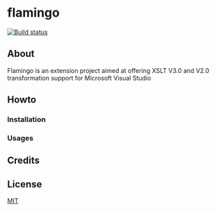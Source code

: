 # flamingo

[![Build status](https://dev.azure.com/nitishranjan/esrmnt/_apis/build/status/esrmnt-.NET%20Desktop-CI)](https://dev.azure.com/nitishranjan/esrmnt/_build/latest?definitionId=3)

## About
<p> Flamingo is an extension project aimed at offering XSLT V3.0 and V2.0 transformation support for Microsoft Visual Studio </p>

## Howto
### Installation
### Usages
## Credits

## License 
[MIT](https://github.com/esrmnt/Flamingo/blob/master/LICENSE)
